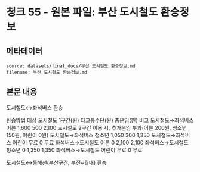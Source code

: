 # 청크 55 - 원본 파일: 부산 도시철도 환승정보

## 메타데이터

```
source: datasets/final_docs/부산 도시철도 환승정보.md
filename: 부산 도시철도 환승정보.md
```

## 본문 내용

도시철도↔좌석버스 환승

환승방법 대상 도시철도 1구간(원) 타교통수단(원) 총운임(원) 비고 도시철도→좌석버스 어른 1,600 500 2,100 도시철도 2구간 이용 시, 추가운임 부과(어른 200원, 청소년 150원, 어린이 0원) 도시철도→좌석버스 청소년 1,050 300 1,350 도시철도→좌석버스 어린이 무료 0 무료 좌석버스→도시철도 어른 0 2,100 2,100 좌석버스→도시철도 청소년 0 1,350 1,350 좌석버스→도시철도 어린이 무료 0 무료

도시철도↔동해선(부산구간, 부전~월내) 환승